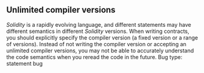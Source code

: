 ## Unlimited compiler versions
*Solidity* is a rapidly evolving language, and different statements may have different semantics in different *Solidity* versions. When writing contracts, you should explicitly specify the compiler version (a fixed version or a range of versions). Instead of not writing the compiler version or accepting an unlimited compiler versions, you may not be able to accurately understand the code semantics when you reread the code in the future.
Bug type: statement bug